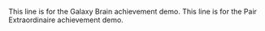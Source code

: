 This line is for the Galaxy Brain achievement demo.
This line is for the Pair Extraordinaire achievement demo.
